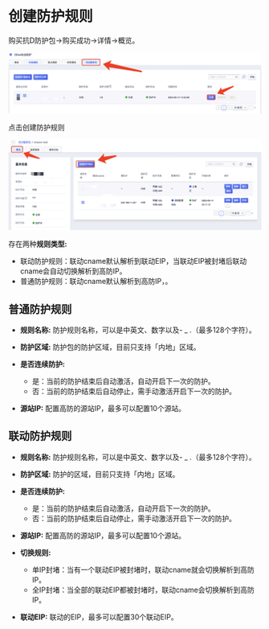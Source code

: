 

# 创建防护规则

购买抗D防护包-\>购买成功-\>详情-\>概览。

![](/images/uadssp/opintro/create_rule_1.png)

点击创建防护规则

![](/images/uadssp/opintro/create_rule_2.png)

存在两种**规则类型:**

- 联动防护规则：联动cname默认解析到联动EIP，当联动EIP被封堵后联动cname会自动切换解析到高防IP。
- 普通防护规则：联动cname默认解析到高防IP，。

## 普通防护规则

- **规则名称:** 防护规则名称，可以是中英文、数字以及- \_ .（最多128个字符）。
- **防护区域:** 防护包的防护区域，目前只支持「内地」区域。
- **是否连续防护:** 

  - 是：当前的防护结束后自动激活，自动开启下一次的防护。
  - 否：当前的防护结束后自动停止，需手动激活开启下一次的防护。

- **源站IP:** 配置高防的源站IP，最多可以配置10个源站。

## 联动防护规则

- **规则名称:** 防护规则名称，可以是中英文、数字以及- \_ .（最多128个字符）。
- **防护区域:** 防护的区域，目前只支持「内地」区域。
- **是否连续防护:** 

  - 是：当前的防护结束后自动激活，自动开启下一次的防护。
  - 否：当前的防护结束后自动停止，需手动激活开启下一次的防护。

- **源站IP:** 配置高防的源站IP，最多可以配置10个源站。
- **切换规则:** 

  - 单IP封堵：当有一个联动EIP被封堵时，联动cname就会切换解析到高防IP。
  - 全IP封堵：当全部的联动EIP都被封堵时，联动cname会切换解析到高防IP。

- **联动EIP:** 联动的EIP，最多可以配置30个联动EIP。